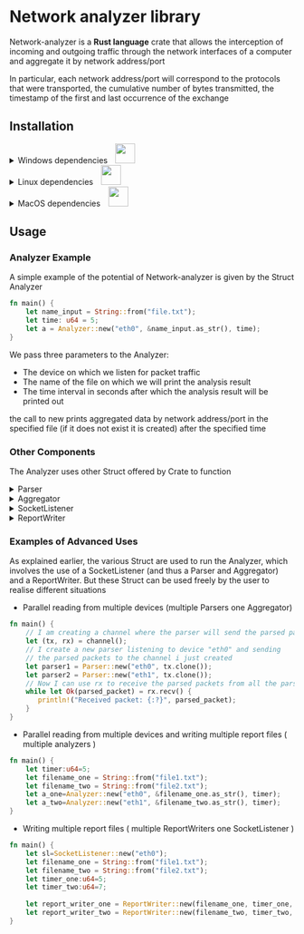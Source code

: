 # Network analyzer library

Network-analyzer is a **Rust language** crate that allows the interception of incoming and outgoing traffic
through the network interfaces of a computer and aggregate it by network address/port

In particular, each network address/port will correspond to the protocols that were transported, the cumulative number of bytes transmitted, the timestamp of the first and last
occurrence of the exchange

## Installation

<details>

  <summary>Windows dependencies&emsp;<img alt="" src="https://user-images.githubusercontent.com/12531596/203198673-59a69a92-124f-4a9f-abb0-60712c1a08d8.png" width="35px"/></summary>

In order to correctly run Network-analyzer on Windows systems you need to:

- Install [Npcap](https://npcap.com/#download).

- Download the [Npcap SDK](https://npcap.com/#download).

- Add the SDK's ```/Lib``` or ```/Lib/x64``` folder to your ```LIB``` environment variable.

</details>

<details>

  <summary>Linux dependencies&emsp;<img alt="" src="https://user-images.githubusercontent.com/12531596/203199234-94ef76ce-f4fc-4694-948f-645dede73999.png" width="35px"/></summary>

In order to correctly run Network-analyzer on Linux systems, install the libraries and header files for the libpcap library:
- On Debian based Linux:
```sh
sudo apt-get install libpcap-dev
```
- On Fedora Linux:
```sh
sudo apt-get install libpcap-devel
```
Note that if you are not running as root, you need to set capabilities to inspect a network adapter:

```sh
sudo setcap cap_net_raw,cap_net_admin=eip <your/Network-analyzer/executable/path>
```

</details>


<details>

  <summary>MacOS dependencies&emsp;<img alt="" src="https://user-images.githubusercontent.com/12531596/203199712-198d9a9d-e9c5-478d-8501-5fc6bdeed061.png" width="35px"/></summary>

MacOS natively has all the dependencies you need to build and run Network-analyzer

</details>

## Usage

### Analyzer Example

A simple example of the potential of Network-analyzer is given by the Struct Analyzer

```rust
fn main() {
    let name_input = String::from("file.txt");
    let time: u64 = 5;
    let a = Analyzer::new("eth0", &name_input.as_str(), time);
}
```
We pass three parameters to the Analyzer:
- The device on which we listen for packet traffic
- The name of the file on which we will print the analysis result
- The time interval in seconds after which the analysis result will be printed out
  
the call to new prints aggregated data by network address/port in the specified file (if it does not exist it is created) after the specified time

### Other Components

The Analyzer uses other Struct offered by Crate to function

<details>

  <summary>Parser</summary>

The Parser is a Struct used to listen to pcap packets in transit from a device and transform them into ParsedPackets, i.e. packets that have fields useful for analysis, such as:
- entry IP address
- outgoing IP address
- input port
- outgoing port
- protocol

</details>
<details>

  <summary>Aggregator</summary>

The Aggregator is a Struct that takes the packets sent by its channel's Sender, and aggregates them into a Struct (HashMap): which has the network address/port as key
</details>
<details>

  <summary>SocketListener</summary>

Socket listener is a Struct that was created for the purpose of allowing the user not to deal with the implementation of the parser and aggregator.
In fact, this Struct creates and links an aggregator and a parser and thus allows aggregated data to be obtained
</details>

<details>

  <summary>ReportWriter</summary>

Socket listener is a Struct that is responsible for taking aggregated data (e.g. from Aggregator) and printing them to files
</details>


### Examples of Advanced Uses
As explained earlier, the various Struct are used to run the Analyzer, which involves the use of a SocketListener (and thus a Parser and Aggregator) and a ReportWriter.
But these Struct can be used freely by the user to realise different situations

- Parallel reading from multiple devices (multiple Parsers one Aggregator)

```rust
fn main() {
    // I am creating a channel where the parser will send the parsed packets
    let (tx, rx) = channel();
    // I create a new parser listening to device "eth0" and sending
    // the parsed packets to the channel i just created
    let parser1 = Parser::new("eth0", tx.clone());
    let parser2 = Parser::new("eth1", tx.clone());
    // Now I can use rx to receive the parsed packets from all the parsers
    while let Ok(parsed_packet) = rx.recv() {
       println!("Received packet: {:?}", parsed_packet);
    }
}
```

- Parallel reading from multiple devices and writing multiple report files ( multiple analyzers )
```rust
fn main() {
    let timer:u64=5;
    let filename_one = String::from("file1.txt");
    let filename_two = String::from("file2.txt");
    let a_one=Analyzer::new("eth0", &filename_one.as_str(), timer);
    let a_two=Analyzer::new("eth1", &filename_two.as_str(), timer);
}
```

- Writing multiple report files ( multiple ReportWriters one SocketListener )
```rust
fn main() {
    let sl=SocketListener::new("eth0");
    let filename_one = String::from("file1.txt");
    let filename_two = String::from("file2.txt");
    let timer_one:u64=5;
    let timer_two:u64=7;
    
    let report_writer_one = ReportWriter::new(filename_one, timer_one, sl.get_aggregated_data());
    let report_writer_two = ReportWriter::new(filename_two, timer_two, sl.get_aggregated_data());
}
```
